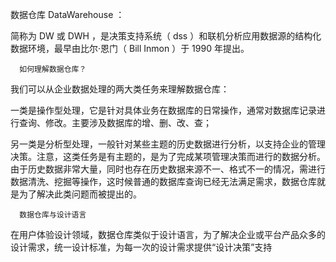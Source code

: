 数据仓库 DataWarehouse ：



简称为 DW 或 DWH ，是决策支持系统（ dss ）和联机分析应用数据源的结构化数据环境，最早由比尔·恩门（ Bill Inmon ）于 1990 年提出。




      如何理解数据仓库？

我们可以从企业数据处理的两大类任务来理解数据仓库：



一类是操作型处理，它是针对具体业务在数据库的日常操作，通常对数据库记录进行查询、修改。主要涉及数据库的增、删、改、查；



另一类是分析型处理，一般针对某些主题的历史数据进行分析，以支持企业的管理决策。注意，这类任务是有主题的，是为了完成某项管理决策而进行的数据分析。由于历史数据非常大量，同时也存在历史数据来源不一、格式不一的情况，需进行数据清洗、挖掘等操作，这时候普通的数据库查询已经无法满足需求，数据仓库就是为了解决此类问题而被提出的。



      数据仓库与设计语言

在用户体验设计领域，数据仓库类似于设计语言，为了解决企业或平台产品众多的设计需求，统一设计标准，为每一次的设计需求提供“设计决策”支持
